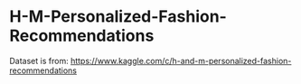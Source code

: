 # H-M-Personalized-Fashion-Recommendations
Dataset is from: https://www.kaggle.com/c/h-and-m-personalized-fashion-recommendations
